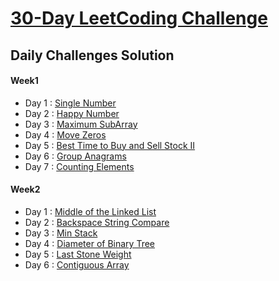 # [30-Day LeetCoding Challenge](https://leetcode.com/explore/challenge/card/30-day-leetcoding-challenge/)

## Daily Challenges Solution

####  Week1
* Day 1 : [Single Number](src/leetcode30daychallenge/Week1/Day1_SingleNumber.java)
* Day 2 : [Happy Number](src/leetcode30daychallenge/Week1/Day2_HappyNumber.java)
* Day 3 : [Maximum SubArray](src/leetcode30daychallenge/Week1/Day3_MaximumSubarray.java)
* Day 4 : [Move Zeros](src/leetcode30daychallenge/Week1/Day4_MoveZeroes.java)
* Day 5 : [Best Time to Buy and Sell Stock II](src/leetcode30daychallenge/Week1/Day5_BestTimeToBuyAndSellStockII.java)
* Day 6 : [Group Anagrams](src/leetcode30daychallenge/Week1/Day6_GroupAnagrams.java)
* Day 7 : [Counting Elements](src/leetcode30daychallenge/Week1/Day7_CountingElements.java)

####  Week2
* Day 1 : [Middle of the Linked List](src/leetcode30daychallenge/Week2/Day1_MiddleOfTheLinkedList.java)
* Day 2 : [Backspace String Compare](src/leetcode30daychallenge/Week2/Day2_BackspaceStringCompare.java)
* Day 3 : [Min Stack](src/leetcode30daychallenge/Week2/Day3_MinStack.java)
* Day 4 : [Diameter of Binary Tree](src/leetcode30daychallenge/Week2/Day4_DiameterOfBinaryTree.java)
* Day 5 : [Last Stone Weight](src/leetcode30daychallenge/Week2/Day5_LastStoneWeight.java)
* Day 6 : [Contiguous Array](src/leetcode30daychallenge/Week2/Day6_ContiguousArray.java)


